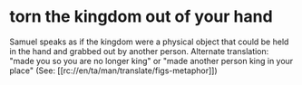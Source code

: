 # torn the kingdom out of your hand

Samuel speaks as if the kingdom were a physical object that could be held in the hand and grabbed out by another person. Alternate translation: "made you so you are no longer king" or "made another person king in your place" (See: [[rc://en/ta/man/translate/figs-metaphor]])

